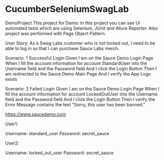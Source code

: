 # CucumberSeleniumSwagLab
DemoProject
This project for Demo: In this project you can see UI automated tests which are using Selenium, JUnit and Allure Reporter. Also project was performed with Page Object Pattern. 

User Story: As a Swag Labs customer who is not locked out, I need to be able to log in so that I can purchase Sauce Labs merch.

Scenario: 1 Successful Login
Given I am on the Sauce Demo Login Page
When I fill the account information for account StandardUser into the Username field and the Password field
And I click the Login Button
Then I am redirected to the Sauce Demo Main Page
And I verify the App Logo exists


Scenario: 2 Failed Login
Given I am on the Sauce Demo Login Page
When I fill the account information for account LockedOutUser into the Username field and the Password field
And I click the Login Button
Then I verify the Error Message contains the text "Sorry, this user has been banned."

https://www.saucedemo.com

User1:

Username: standard_user
Password: secret_sauce

User2:

Username: locked_out_user
Password: secret_sauce
